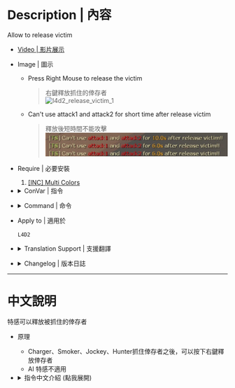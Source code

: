 # Description | 內容
Allow to release victim

* [Video | 影片展示](https://youtu.be/IzL-UIF6K-Y)

* Image | 圖示
	* Press Right Mouse to release the victim
        > 右鍵釋放抓住的倖存者
	    <br/>![l4d2_release_victim_1](image/l4d2_release_victim_1.gif)
	* Can't use attack1 and attack2 for short time after release victim
        > 釋放後短時間不能攻擊
	    <br/>![l4d2_release_victim_2](image/l4d2_release_victim_2.jpg)

* Require | 必要安裝
    1. [[INC] Multi Colors](https://github.com/fbef0102/L4D1_2-Plugins/releases/tag/Multi-Colors)

* <details><summary>ConVar | 指令</summary>

	* cfg\sourcemod\l4d2_release_victim.cfg
		```php
        // Release distance
        l4d2_release_victim_distance "900.0"

        // Release height
        l4d2_release_victim_height "600.0"

        // Reset ability
        l4d2_release_victim_ability_reset "1"

        // Show effect after release
        l4d2_release_victim_effect "1"

        // After dismounting with the jockey, how long can the player not use attack1 and attack2
        l4d2_release_victim_jockey_attackdelay "6.0"

        // After dismounting with the hunter, how long can the player not use attack1 and attack2
        l4d2_release_victim_hunter_attackdelay "6.0"

        // After dismounting with the charger, how long can the player not use attack1 and attack2
        l4d2_release_victim_charger_attackdelay "6.0"

        // After dismounting with the smoker, how long can the player not use attack1 and attack2
        l4d2_release_victim_smoker_attackdelay "10.0"

        // Changes how message displays. (0: Disable, 1:In chat, 2: In Hint Box, 3: In center text)
        l4d2_release_victim_announce_type "1"
		```
</details>

* <details><summary>Command | 命令</summary>

	None
</details>

* Apply to | 適用於
    ```
    L4D2
    ```

* <details><summary>Translation Support | 支援翻譯</summary>

	```
	English
	繁體中文
	简体中文
	```
</details>

* <details><summary>Changelog | 版本日誌</summary>

	```php
	//BHaType @ 2019~2022
    //Shadowysn @ 2022
	//HarryPotter @ 2022-2023
	```
	* v1.0h (2023-4-11)
        * Translation Support
        * Add cvars, infected can't use attack1 and attack2 for short time after release victim.

	* v2.5 (2023-1-27)
        * [Shadowysn's fork](https://forums.alliedmods.net/showpost.php?p=2785929&postcount=25)
        * Remove Gamedata

	* v0.4
        * [Original Plugin by BHaType](https://forums.alliedmods.net/showthread.php?p=2676902)
</details>

- - - -
# 中文說明
特感可以釋放被抓住的倖存者

* 原理
    * Charger、Smoker、Jockey、Hunter抓住倖存者之後，可以按下右鍵釋放倖存者
    * AI 特感不適用

* <details><summary>指令中文介紹 (點我展開)</summary>

	* cfg\sourcemod\l4d2_release_victim.cfg
		```php
        // 釋放倖存者後彈走的距離
        l4d2_release_victim_distance "900.0"

        // 釋放倖存者後彈走的高度
        l4d2_release_victim_height "600.0"

        // 為1時，釋放倖存者後，特感的能力CD重置
        l4d2_release_victim_ability_reset "1"

        // 為1時，釋放倖存者時，顯示白光特效
        l4d2_release_victim_effect "1"

        // Jockey釋放倖存者後不能攻擊的時間
        l4d2_release_victim_jockey_attackdelay "6.0"

        // Hunter釋放倖存者後不能攻擊的時間
        l4d2_release_victim_hunter_attackdelay "6.0"

        // Charger釋放倖存者後不能攻擊的時間
        l4d2_release_victim_charger_attackdelay "6.0"

        // Smoker釋放倖存者後不能攻擊的時間
        l4d2_release_victim_smoker_attackdelay "10.0"

        // 提示該如何顯示. (0: 不提示, 1: 聊天框, 2: 黑底白字框, 3: 螢幕正中間)
        l4d2_release_victim_announce_type "1"
		```
</details>